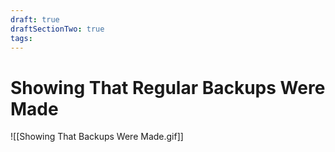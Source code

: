 ```yaml
---
draft: true
draftSectionTwo: true
tags:
---
```

# Showing That Regular Backups Were Made

![[Showing That Backups Were Made.gif]]